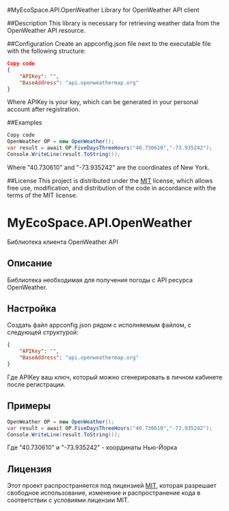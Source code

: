 #MyEcoSpace.API.OpenWeather
Library for OpenWeather API client

##Description
This library is necessary for retrieving weather data from the OpenWeather API resource.

##Configuration
Create an appconfig.json file next to the executable file with the following structure:
```json
Copy code
{
    "APIKey": "",
    "BaseAddress": "api.openweathermap.org"
}
```
Where APIKey is your key, which can be generated in your personal account after registration.

##Examples
```csharp
Copy code
OpenWeather OP = new OpenWeather();
var result = await OP.FiveDaysThreeHours("40.730610","-73.935242");
Console.WriteLine(result.ToString());
```
Where "40.730610" and "-73.935242" are the coordinates of New York.

##License
This project is distributed under the [MIT](https://opensource.org/licenses/MIT) license, which allows free use, modification, and distribution of the code in accordance with the terms of the MIT license.

# MyEcoSpace.API.OpenWeather
Библиотека клиента OpenWeather API

## Описание
Библиотека необходимая для получения погоды с API ресурса OpenWeather.

## Настройка
Создать файл appconfig.json рядом с исполняемым файлом, с следующей структурой:
```json
{
    "APIKey": "",
    "BaseAddress": "api.openweathermap.org"
}
```
Где APIKey ваш ключ, который можно сгенерировать в личном кабинете после регистрации.

## Примеры
```csharp
OpenWeather OP = new OpenWeather();
var result = await OP.FiveDaysThreeHours("40.730610","-73.935242");
Console.WriteLine(result.ToString());
```
Где "40.730610" и "-73.935242" - координаты Нью-Йорка

## Лицензия
Этот проект распространяется под лицензией [MIT](https://opensource.org/licenses/MIT), которая разрешает свободное использование, изменение и распространение кода в соответствии с условиями лицензии MIT.